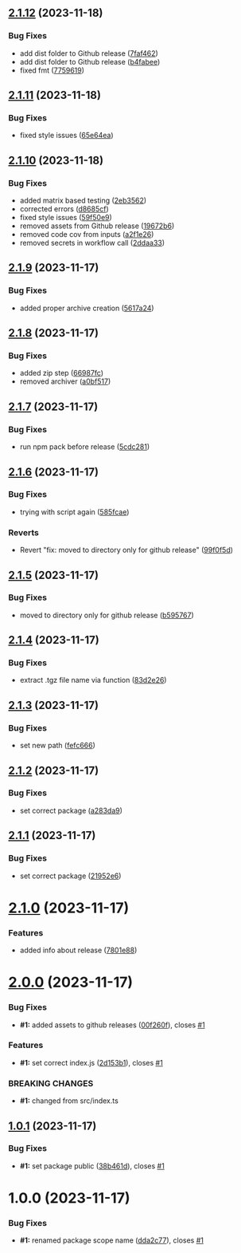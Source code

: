 ## [2.1.12](https://github.com/guslen/test-semantic-release-config/compare/v2.1.11...v2.1.12) (2023-11-18)


### Bug Fixes

* add dist folder to Github release ([7faf462](https://github.com/guslen/test-semantic-release-config/commit/7faf46298f4c11e44ebf2d8199e21b7a8b11d231))
* add dist folder to Github release ([b4fabee](https://github.com/guslen/test-semantic-release-config/commit/b4fabeeddf80d6a70a3ee5887658e259058fbafb))
* fixed fmt ([7759619](https://github.com/guslen/test-semantic-release-config/commit/7759619775fb843c90373bd24b8c7d70ca1dd935))

## [2.1.11](https://github.com/guslen/test-semantic-release-config/compare/v2.1.10...v2.1.11) (2023-11-18)


### Bug Fixes

* fixed style issues ([65e64ea](https://github.com/guslen/test-semantic-release-config/commit/65e64ea61d7bc8e6b025c47978fddc760344fc9b))

## [2.1.10](https://github.com/guslen/test-semantic-release-config/compare/v2.1.9...v2.1.10) (2023-11-18)


### Bug Fixes

* added matrix based testing ([2eb3562](https://github.com/guslen/test-semantic-release-config/commit/2eb3562684ea70dc52084730ab62583be565192c))
* corrected errors ([d8685cf](https://github.com/guslen/test-semantic-release-config/commit/d8685cf85773f2e523717278e7ef41eb062974d4))
* fixed style issues ([59f50e9](https://github.com/guslen/test-semantic-release-config/commit/59f50e976684d944a3f7fe51a4bf2d463f4ecbe1))
* removed assets from Github release ([19672b6](https://github.com/guslen/test-semantic-release-config/commit/19672b61cefb3cd5aaf955519db1d15313c50ee8))
* removed code cov from inputs ([a2f1e26](https://github.com/guslen/test-semantic-release-config/commit/a2f1e2659a9996db8e17e8a538a920f21ccd8249))
* removed secrets in workflow call ([2ddaa33](https://github.com/guslen/test-semantic-release-config/commit/2ddaa33e4af1698b70305e3d274a5898ca71f96d))

## [2.1.9](https://github.com/guslen/test-semantic-release-config/compare/v2.1.8...v2.1.9) (2023-11-17)


### Bug Fixes

* added proper archive creation ([5617a24](https://github.com/guslen/test-semantic-release-config/commit/5617a247a12a54c02d723437dfca82131af4f889))

## [2.1.8](https://github.com/guslen/test-semantic-release-config/compare/v2.1.7...v2.1.8) (2023-11-17)


### Bug Fixes

* added zip step ([66987fc](https://github.com/guslen/test-semantic-release-config/commit/66987fc930c06d4a3d4d50208527a47c2c866aae))
* removed archiver ([a0bf517](https://github.com/guslen/test-semantic-release-config/commit/a0bf5172b0725b77a77c5c04fb97c195afe80e8f))

## [2.1.7](https://github.com/guslen/test-semantic-release-config/compare/v2.1.6...v2.1.7) (2023-11-17)


### Bug Fixes

* run npm pack before release ([5cdc281](https://github.com/guslen/test-semantic-release-config/commit/5cdc281a864b82a19a2d23eb87bd112a16f612d0))

## [2.1.6](https://github.com/guslen/test-semantic-release-config/compare/v2.1.5...v2.1.6) (2023-11-17)


### Bug Fixes

* trying with script again ([585fcae](https://github.com/guslen/test-semantic-release-config/commit/585fcaec70c8424309581a5c35891fb4790ca80a))


### Reverts

* Revert "fix: moved to directory only for github release" ([99f0f5d](https://github.com/guslen/test-semantic-release-config/commit/99f0f5d33b8d2936a0683e28ad096e5b6b1ced88))

## [2.1.5](https://github.com/guslen/test-semantic-release-config/compare/v2.1.4...v2.1.5) (2023-11-17)


### Bug Fixes

* moved to directory only for github release ([b595767](https://github.com/guslen/test-semantic-release-config/commit/b59576708575175115f7e1116b6bb76db7437ea8))

## [2.1.4](https://github.com/guslen/test-semantic-release-config/compare/v2.1.3...v2.1.4) (2023-11-17)


### Bug Fixes

* extract .tgz file name via function ([83d2e26](https://github.com/guslen/test-semantic-release-config/commit/83d2e26a02196040e28428a56e180bebb75c44e2))

## [2.1.3](https://github.com/guslen/test-semantic-release-config/compare/v2.1.2...v2.1.3) (2023-11-17)


### Bug Fixes

* set new path ([fefc666](https://github.com/guslen/test-semantic-release-config/commit/fefc6665d0ca3473634905b49569f8109575cc2c))

## [2.1.2](https://github.com/guslen/test-semantic-release-config/compare/v2.1.1...v2.1.2) (2023-11-17)


### Bug Fixes

* set correct package ([a283da9](https://github.com/guslen/test-semantic-release-config/commit/a283da9d726c661e99d6c7c31319af7ce42bc8da))

## [2.1.1](https://github.com/guslen/test-semantic-release-config/compare/v2.1.0...v2.1.1) (2023-11-17)


### Bug Fixes

* set correct package ([21952e6](https://github.com/guslen/test-semantic-release-config/commit/21952e6d09215f233cfaf800ff51fbe18b388d3a))

# [2.1.0](https://github.com/guslen/test-semantic-release-config/compare/v2.0.0...v2.1.0) (2023-11-17)


### Features

* added info about release ([7801e88](https://github.com/guslen/test-semantic-release-config/commit/7801e88ff64a16bcf500d3436664250e8c7e2a1e))

# [2.0.0](https://github.com/guslen/test-semantic-release-config/compare/v1.0.1...v2.0.0) (2023-11-17)


### Bug Fixes

* **#1:** added assets to github releases ([00f260f](https://github.com/guslen/test-semantic-release-config/commit/00f260fee5c033a096bb7c250db6c50bdc0053be)), closes [#1](https://github.com/guslen/test-semantic-release-config/issues/1)


### Features

* **#1:** set correct index.js ([2d153b1](https://github.com/guslen/test-semantic-release-config/commit/2d153b1cbed567eec58f96aaba73c7d03a69a7e8)), closes [#1](https://github.com/guslen/test-semantic-release-config/issues/1)


### BREAKING CHANGES

* **#1:** changed from src/index.ts

## [1.0.1](https://github.com/guslen/test-semantic-release-config/compare/v1.0.0...v1.0.1) (2023-11-17)


### Bug Fixes

* **#1:** set package public ([38b461d](https://github.com/guslen/test-semantic-release-config/commit/38b461d3456d82d46667be698485a56d4d4f641c)), closes [#1](https://github.com/guslen/test-semantic-release-config/issues/1)

# 1.0.0 (2023-11-17)


### Bug Fixes

* **#1:** renamed package scope name ([dda2c77](https://github.com/guslen/test-semantic-release-config/commit/dda2c77f3be95eb3b42ad7c5c39372b28f94f615)), closes [#1](https://github.com/guslen/test-semantic-release-config/issues/1)
